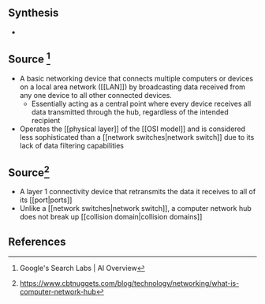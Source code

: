 ## Synthesis
- 
## Source [^1]
- A basic networking device that connects multiple computers or devices on a local area network ([[LAN]]) by broadcasting data received from any one device to all other connected devices.
	- Essentially acting as a central point where every device receives all data transmitted through the hub, regardless of the intended recipient
- Operates the [[physical layer]] of the [[OSI model]] and is considered less sophisticated than a [[network switches|network switch]] due to its lack of data filtering capabilities

## Source[^2]
- A layer 1 connectivity device that retransmits the data it receives to all of its [[port|ports]]
- Unlike a [[network switches|network switch]], a computer network hub does not break up [[collision domain|collision domains]]
## References

[^1]: Google's Search Labs | AI Overview
[^2]: https://www.cbtnuggets.com/blog/technology/networking/what-is-computer-network-hub